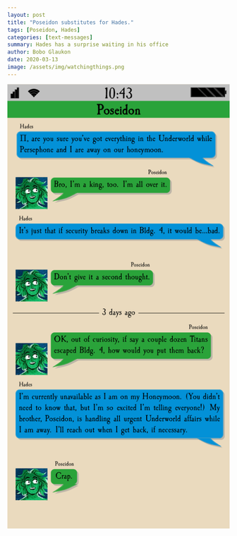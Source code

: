 ```yaml
---
layout: post
title: "Poseidon substitutes for Hades."
tags: [Poseidon, Hades]
categories: [text-messages]
summary: Hades has a surprise waiting in his office
author: Bobo Glaukon
date: 2020-03-13
image: /assets/img/watchingthings.png 
---
```


![Hades has a surprise waiting in his office](/assets/img/watchingthings.png)


